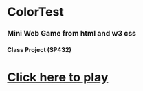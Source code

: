 # ColorTest
### Mini Web Game from html and w3 css
#### Class Project (SP432)
# [Click here to play](https://like12like12.github.io/ColorTest/)
